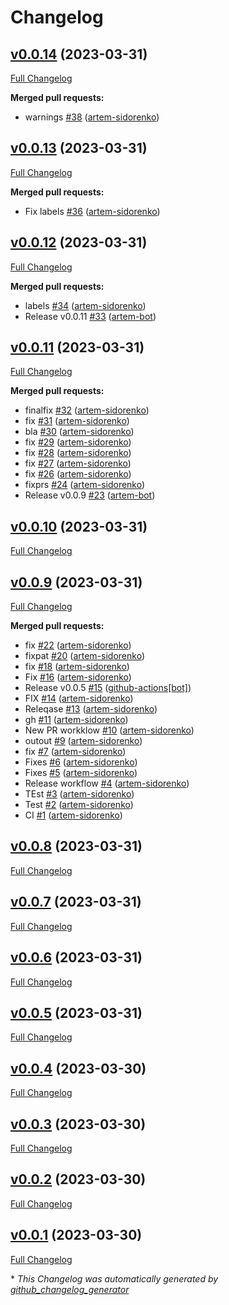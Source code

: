# Changelog

## [v0.0.14](https://github.com/artem-experiments/gh-actions-release/tree/v0.0.14) (2023-03-31)

[Full Changelog](https://github.com/artem-experiments/gh-actions-release/compare/v0.0.13...v0.0.14)

**Merged pull requests:**

- warnings [\#38](https://github.com/artem-experiments/gh-actions-release/pull/38) ([artem-sidorenko](https://github.com/artem-sidorenko))

## [v0.0.13](https://github.com/artem-experiments/gh-actions-release/tree/v0.0.13) (2023-03-31)

[Full Changelog](https://github.com/artem-experiments/gh-actions-release/compare/v0.0.12...v0.0.13)

**Merged pull requests:**

- Fix labels [\#36](https://github.com/artem-experiments/gh-actions-release/pull/36) ([artem-sidorenko](https://github.com/artem-sidorenko))

## [v0.0.12](https://github.com/artem-experiments/gh-actions-release/tree/v0.0.12) (2023-03-31)

[Full Changelog](https://github.com/artem-experiments/gh-actions-release/compare/v0.0.11...v0.0.12)

**Merged pull requests:**

- labels [\#34](https://github.com/artem-experiments/gh-actions-release/pull/34) ([artem-sidorenko](https://github.com/artem-sidorenko))
- Release v0.0.11 [\#33](https://github.com/artem-experiments/gh-actions-release/pull/33) ([artem-bot](https://github.com/artem-bot))

## [v0.0.11](https://github.com/artem-experiments/gh-actions-release/tree/v0.0.11) (2023-03-31)

[Full Changelog](https://github.com/artem-experiments/gh-actions-release/compare/v0.0.10...v0.0.11)

**Merged pull requests:**

- finalfix [\#32](https://github.com/artem-experiments/gh-actions-release/pull/32) ([artem-sidorenko](https://github.com/artem-sidorenko))
- fix [\#31](https://github.com/artem-experiments/gh-actions-release/pull/31) ([artem-sidorenko](https://github.com/artem-sidorenko))
- bla [\#30](https://github.com/artem-experiments/gh-actions-release/pull/30) ([artem-sidorenko](https://github.com/artem-sidorenko))
- fix [\#29](https://github.com/artem-experiments/gh-actions-release/pull/29) ([artem-sidorenko](https://github.com/artem-sidorenko))
- fix [\#28](https://github.com/artem-experiments/gh-actions-release/pull/28) ([artem-sidorenko](https://github.com/artem-sidorenko))
- fix [\#27](https://github.com/artem-experiments/gh-actions-release/pull/27) ([artem-sidorenko](https://github.com/artem-sidorenko))
- fix [\#26](https://github.com/artem-experiments/gh-actions-release/pull/26) ([artem-sidorenko](https://github.com/artem-sidorenko))
- fixprs [\#24](https://github.com/artem-experiments/gh-actions-release/pull/24) ([artem-sidorenko](https://github.com/artem-sidorenko))
- Release v0.0.9 [\#23](https://github.com/artem-experiments/gh-actions-release/pull/23) ([artem-bot](https://github.com/artem-bot))

## [v0.0.10](https://github.com/artem-experiments/gh-actions-release/tree/v0.0.10) (2023-03-31)

[Full Changelog](https://github.com/artem-experiments/gh-actions-release/compare/v0.0.9...v0.0.10)

## [v0.0.9](https://github.com/artem-experiments/gh-actions-release/tree/v0.0.9) (2023-03-31)

[Full Changelog](https://github.com/artem-experiments/gh-actions-release/compare/v0.0.8...v0.0.9)

**Merged pull requests:**

- fix [\#22](https://github.com/artem-experiments/gh-actions-release/pull/22) ([artem-sidorenko](https://github.com/artem-sidorenko))
- fixpat [\#20](https://github.com/artem-experiments/gh-actions-release/pull/20) ([artem-sidorenko](https://github.com/artem-sidorenko))
- fix [\#18](https://github.com/artem-experiments/gh-actions-release/pull/18) ([artem-sidorenko](https://github.com/artem-sidorenko))
- Fix [\#16](https://github.com/artem-experiments/gh-actions-release/pull/16) ([artem-sidorenko](https://github.com/artem-sidorenko))
- Release v0.0.5 [\#15](https://github.com/artem-experiments/gh-actions-release/pull/15) ([github-actions[bot]](https://github.com/apps/github-actions))
- FIX [\#14](https://github.com/artem-experiments/gh-actions-release/pull/14) ([artem-sidorenko](https://github.com/artem-sidorenko))
- Releqase [\#13](https://github.com/artem-experiments/gh-actions-release/pull/13) ([artem-sidorenko](https://github.com/artem-sidorenko))
- gh [\#11](https://github.com/artem-experiments/gh-actions-release/pull/11) ([artem-sidorenko](https://github.com/artem-sidorenko))
- New PR workklow [\#10](https://github.com/artem-experiments/gh-actions-release/pull/10) ([artem-sidorenko](https://github.com/artem-sidorenko))
- outout [\#9](https://github.com/artem-experiments/gh-actions-release/pull/9) ([artem-sidorenko](https://github.com/artem-sidorenko))
- fix [\#7](https://github.com/artem-experiments/gh-actions-release/pull/7) ([artem-sidorenko](https://github.com/artem-sidorenko))
- Fixes [\#6](https://github.com/artem-experiments/gh-actions-release/pull/6) ([artem-sidorenko](https://github.com/artem-sidorenko))
- Fixes [\#5](https://github.com/artem-experiments/gh-actions-release/pull/5) ([artem-sidorenko](https://github.com/artem-sidorenko))
- Release workflow [\#4](https://github.com/artem-experiments/gh-actions-release/pull/4) ([artem-sidorenko](https://github.com/artem-sidorenko))
- TEst [\#3](https://github.com/artem-experiments/gh-actions-release/pull/3) ([artem-sidorenko](https://github.com/artem-sidorenko))
- Test [\#2](https://github.com/artem-experiments/gh-actions-release/pull/2) ([artem-sidorenko](https://github.com/artem-sidorenko))
- CI [\#1](https://github.com/artem-experiments/gh-actions-release/pull/1) ([artem-sidorenko](https://github.com/artem-sidorenko))

## [v0.0.8](https://github.com/artem-experiments/gh-actions-release/tree/v0.0.8) (2023-03-31)

[Full Changelog](https://github.com/artem-experiments/gh-actions-release/compare/v0.0.7...v0.0.8)

## [v0.0.7](https://github.com/artem-experiments/gh-actions-release/tree/v0.0.7) (2023-03-31)

[Full Changelog](https://github.com/artem-experiments/gh-actions-release/compare/v0.0.6...v0.0.7)

## [v0.0.6](https://github.com/artem-experiments/gh-actions-release/tree/v0.0.6) (2023-03-31)

[Full Changelog](https://github.com/artem-experiments/gh-actions-release/compare/v0.0.5...v0.0.6)

## [v0.0.5](https://github.com/artem-experiments/gh-actions-release/tree/v0.0.5) (2023-03-31)

[Full Changelog](https://github.com/artem-experiments/gh-actions-release/compare/v0.0.4...v0.0.5)

## [v0.0.4](https://github.com/artem-experiments/gh-actions-release/tree/v0.0.4) (2023-03-30)

[Full Changelog](https://github.com/artem-experiments/gh-actions-release/compare/v0.0.3...v0.0.4)

## [v0.0.3](https://github.com/artem-experiments/gh-actions-release/tree/v0.0.3) (2023-03-30)

[Full Changelog](https://github.com/artem-experiments/gh-actions-release/compare/v0.0.2...v0.0.3)

## [v0.0.2](https://github.com/artem-experiments/gh-actions-release/tree/v0.0.2) (2023-03-30)

[Full Changelog](https://github.com/artem-experiments/gh-actions-release/compare/v0.0.1...v0.0.2)

## [v0.0.1](https://github.com/artem-experiments/gh-actions-release/tree/v0.0.1) (2023-03-30)

[Full Changelog](https://github.com/artem-experiments/gh-actions-release/compare/54112f9f37f1791331ef0bca0e51a5f866f837fd...v0.0.1)



\* *This Changelog was automatically generated by [github_changelog_generator](https://github.com/github-changelog-generator/github-changelog-generator)*
